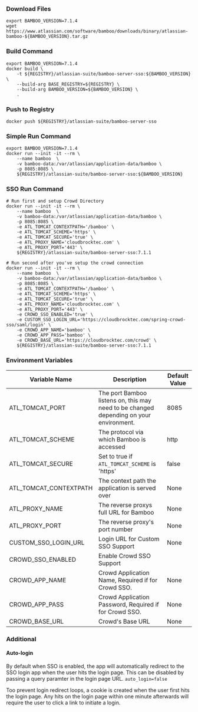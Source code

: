 ### Download Files
```shell
export BAMBOO_VERSION=7.1.4
wget https://www.atlassian.com/software/bamboo/downloads/binary/atlassian-bamboo-${BAMBOO_VERSION}.tar.gz
```

### Build Command
```shell
export BAMBOO_VERSION=7.1.4
docker build \
    -t ${REGISTRY}/atlassian-suite/bamboo-server-sso:${BAMBOO_VERSION} \
    --build-arg BASE_REGISTRY=${REGISTRY} \
    --build-arg BAMBOO_VERSION=${BAMBOO_VERSION} \
    .
```

### Push to Registry
```shell
docker push ${REGISTRY}/atlassian-suite/bamboo-server-sso
```

### Simple Run Command
```shell
export BAMBOO_VERSION=7.1.4
docker run --init -it --rm \
    --name bamboo  \
    -v bamboo-data:/var/atlassian/application-data/bamboo \
    -p 8085:8085 \
    ${REGISTRY}/atlassian-suite/bamboo-server-sso:${BAMBOO_VERSION}
```

### SSO Run Command
```shell
# Run first and setup Crowd Directory
docker run --init -it --rm \
    --name bamboo  \
    -v bamboo-data:/var/atlassian/application-data/bamboo \
    -p 8085:8085 \
    -e ATL_TOMCAT_CONTEXTPATH='/bamboo' \
    -e ATL_TOMCAT_SCHEME='https' \
    -e ATL_TOMCAT_SECURE='true' \
    -e ATL_PROXY_NAME='cloudbrocktec.com' \
    -e ATL_PROXY_PORT='443' \
    ${REGISTRY}/atlassian-suite/bamboo-server-sso:7.1.1

# Run second after you've setup the crowd connection
docker run --init -it --rm \
    --name bamboo  \
    -v bamboo-data:/var/atlassian/application-data/bamboo \
    -p 8085:8085 \
    -e ATL_TOMCAT_CONTEXTPATH='/bamboo' \
    -e ATL_TOMCAT_SCHEME='https' \
    -e ATL_TOMCAT_SECURE='true' \
    -e ATL_PROXY_NAME='cloudbrocktec.com' \
    -e ATL_PROXY_PORT='443' \
    -e CROWD_SSO_ENABLED='true' \
    -e CUSTOM_SSO_LOGIN_URL='https://cloudbrocktec.com/spring-crowd-sso/saml/login' \
    -e CROWD_APP_NAME='bamboo' \
    -e CROWD_APP_PASS='bamboo' \
    -e CROWD_BASE_URL='https://cloudbrocktec.com/crowd' \
    ${REGISTRY}/atlassian-suite/bamboo-server-sso:7.1.1
```

### Environment Variables
| Variable Name | Description | Default Value |
| --- | --- | --- |
| ATL_TOMCAT_PORT | The port Bamboo listens on, this may need to be changed depending on your environment. | 8085 |
| ATL_TOMCAT_SCHEME | The protocol via which Bamboo is accessed | http |
| ATL_TOMCAT_SECURE | Set to true if `ATL_TOMCAT_SCHEME` is 'https' | false |
| ATL_TOMCAT_CONTEXTPATH | The context path the application is served over | None |
| ATL_PROXY_NAME | The reverse proxys full URL for Bamboo | None |
| ATL_PROXY_PORT | The reverse proxy's port number | None |
| CUSTOM_SSO_LOGIN_URL | Login URL for Custom SSO Support | None |
| CROWD_SSO_ENABLED | Enable Crowd SSO Support |
| CROWD_APP_NAME | Crowd Application Name, Required if for Crowd SSO. | None |
| CROWD_APP_PASS | Crowd Application Password, Required if for Crowd SSO. | None |
| CROWD_BASE_URL | Crowd's Base URL | None |

### Additional
#### Auto-login
By default when SSO is enabled, the app will automatically redirect to the SSO login app when the user hits the login page. This can be disabled by passing a query paramter in the login page URL. `auto_login=false`

Too prevent login redirect loops, a cookie is created when the user first hits the login page. Any hits on the login page within one minute afterwards will require the user to click a link to initiate a login.